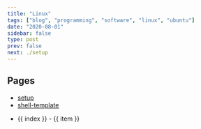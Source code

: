 ```yaml
---
title: "Linux"
tags: ["blog", "programming", "software", "linux", "ubuntu"]
date: "2020-08-01"
sidebar: false
type: post
prev: false
next: ./setup
---
```


## Pages

* [setup](./setup)
* [shell-template](./shell-template)

<ul id="cv-download">
  <li v-for="(item, index) in downloads">
    {{ index }} - {{ item }}
  </li>
</ul>

<script>
// const LOCALE = 'en-US';
const LOCALE = 'en-GB';
const LOCALE_OPTIONS  = { weekday: 'long', year: 'numeric', month: 'long', day: 'numeric' };

export default {
    methods: {
        format_date(date) {
            return new Date(date).toLocaleDateString(LOCALE, LOCALE_OPTIONS);
        }
    },
    computed: {
        downloads() {
            console.log('this.$site=%O', this.$site);
            console.log('this.$site.pages=%O', this.$site.pages);
            return this.$site;

            // const sorted_desc = this.$site.pages.filter((page) => {
            //     console.log('page=%O', page);
            //     console.log('page.path=%O', page.path);
            //     // console.log('page.path=', page.path);
            //     return page.path.startsWith("/blog/");
            // }).filter((page) => {
            //     console.log('page.frontmatter.type=%O', frontmatter.type);
            //     return page.frontmatter.type === 'post';
            // }).sort((a,b) => {
            //     return new Date(b.frontmatter.date) - new Date(a.frontmatter.date);
            // });
            // console.log('sorted_desc=%O', sorted_desc);
            // return sorted_desc;
        }
    },
}
</script>

